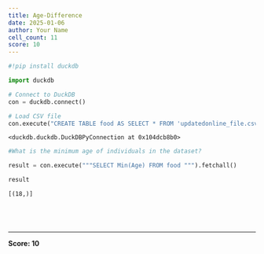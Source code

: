 ```yaml
---
title: Age-Difference
date: 2025-01-06
author: Your Name
cell_count: 11
score: 10
---
```


```python
#!pip install duckdb
```


```python
import duckdb
```


```python
# Connect to DuckDB
con = duckdb.connect()

```


```python
# Load CSV file
con.execute("CREATE TABLE food AS SELECT * FROM 'updatedonline_file.csv'")

```




    <duckdb.duckdb.DuckDBPyConnection at 0x104dcb8b0>




```python
#What is the minimum age of individuals in the dataset?
```


```python
result = con.execute("""SELECT Min(Age) FROM food """).fetchall()
```


```python
result
```




    [(18,)]




```python


```


```python

```


```python

```


```python

```


---
**Score: 10**
